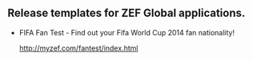 Release templates for ZEF Global applications.
----------------------------------------------

* FIFA Fan Test - Find out your Fifa World Cup 2014 fan nationality!

  http://myzef.com/fantest/index.html
